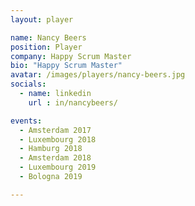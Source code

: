 ```yaml
---
layout: player

name: Nancy Beers
position: Player
company: Happy Scrum Master
bio: "Happy Scrum Master"
avatar: /images/players/nancy-beers.jpg
socials:
  - name: linkedin
    url : in/nancybeers/

events:
  - Amsterdam 2017
  - Luxembourg 2018
  - Hamburg 2018
  - Amsterdam 2018
  - Luxembourg 2019
  - Bologna 2019

---
```

